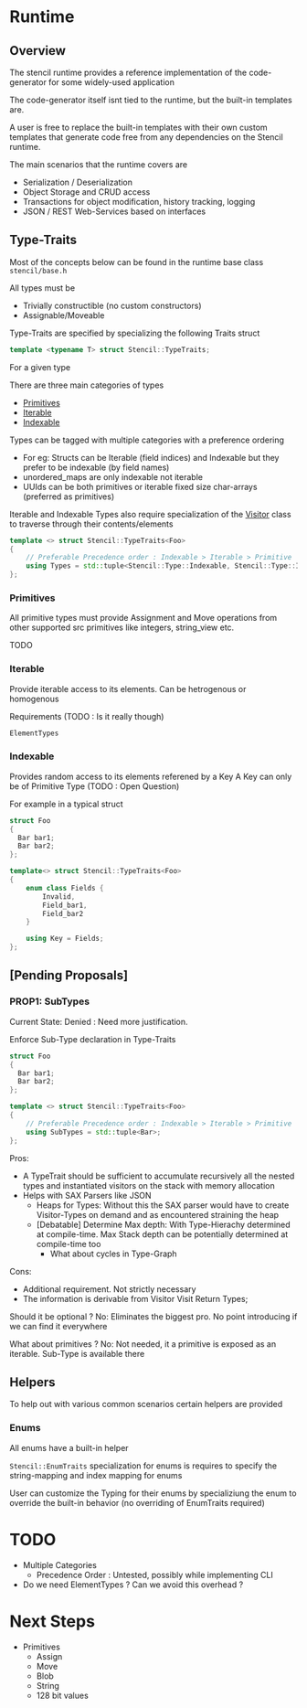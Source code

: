 # Runtime

## Overview

The stencil runtime provides a reference implementation of the code-generator for some widely-used application

The code-generator itself isnt tied to the runtime, but the built-in templates are.

A user is free to replace the built-in templates with their own custom templates that generate code free from any dependencies on the Stencil runtime.

The main scenarios that the runtime covers are

- Serialization / Deserialization
- Object Storage and CRUD access
- Transactions for object modification, history tracking, logging
- JSON / REST Web-Services based on interfaces

## Type-Traits

Most of the concepts below can be found in the runtime base class `stencil/base.h`

All types must be

- Trivially constructible (no custom constructors)
- Assignable/Moveable

Type-Traits are specified by specializing the following Traits struct

```c++
template <typename T> struct Stencil::TypeTraits;
```

For a given type

There are three main categories of types

- [Primitives](#primitives)
- [Iterable](#iterable)
- [Indexable](#indexable)

Types can be tagged with multiple categories with a preference ordering

- For eg: Structs can be Iterable (field indices) and Indexable but they prefer to be indexable (by field names)
- unordered_maps are only indexable not iterable
- UUIds can be both primitives or iterable fixed size char-arrays (preferred as primitives)

Iterable and Indexable Types also require specialization of the [Visitor](Visitor.md) class to traverse through their contents/elements

```c++
template <> struct Stencil::TypeTraits<Foo>
{
    // Preferable Precedence order : Indexable > Iterable > Primitive
    using Types = std::tuple<Stencil::Type::Indexable, Stencil::Type::Iterable, Stencil::Type::Primitive>
};
```

### Primitives

All primitive types must provide Assignment and Move operations from other supported src primitives like integers, string_view etc.

TODO

### Iterable

Provide iterable access to its elements.
Can be hetrogenous or homogenous

Requirements (TODO : Is it really though)

```C++
ElementTypes
```

### Indexable

Provides random access to its elements referened by a Key
A Key can only be of Primitive Type (TODO : Open Question)

For example in a typical struct

```C++
struct Foo
{
  Bar bar1;
  Bar bar2;
};

template<> struct Stencil::TypeTraits<Foo>
{
    enum class Fields {
        Invalid,
        Field_bar1,
        Field_bar2
    }

    using Key = Fields;
};

```
## [Pending Proposals]

### PROP1: SubTypes

Current State: Denied : Need more justification.

Enforce Sub-Type declaration in Type-Traits

```c++
struct Foo
{
  Bar bar1;
  Bar bar2;
};

template <> struct Stencil::TypeTraits<Foo>
{
    // Preferable Precedence order : Indexable > Iterable > Primitive
    using SubTypes = std::tuple<Bar>;
};
```
Pros: 
- A TypeTrait should be sufficient to accumulate recursively all the nested types and instantiated visitors on the stack with memory allocation
- Helps with SAX Parsers like JSON
  - Heaps for Types: Without this the SAX parser would have to create Visitor-Types on demand and as encountered straining the heap
  - [Debatable] Determine Max depth: With Type-Hierachy determined at compile-time. Max Stack depth can be potentially determined at compile-time too
    - What about cycles in Type-Graph

Cons:
- Additional requirement. Not strictly necessary
- The information is derivable from Visitor Visit Return Types;

Should it be optional ?
No: Eliminates the biggest pro. No point introducing if we can find it everywhere

What about primitives ?
No: Not needed, it a primitive is exposed as an iterable. Sub-Type is available there


## Helpers

To help out with various common scenarios certain helpers are provided

### Enums

All enums have a built-in helper

`Stencil::EnumTraits` specialization for enums is requires to specify the string-mapping and index mapping for enums

User can customize the Typing for their enums by specializiung the enum to override the built-in behavior (no overriding of EnumTraits required)

# TODO

- Multiple Categories
  - Precedence Order : Untested, possibly while implementing CLI
- Do we need ElementTypes ? Can we avoid this overhead ?

# Next Steps

- Primitives
  - Assign
  - Move
  - Blob
  - String
  - 128 bit values


